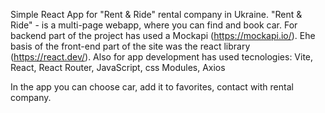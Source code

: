 Simple React App for "Rent & Ride" rental company in Ukraine.
"Rent & Ride" - is a multi-page webapp, where you can find and book car.
 For backend part of the project has used a Mockapi (https://mockapi.io/).
Еhe basis of the front-end part of the site was the react library (https://react.dev/).
 Also for app development has used teсnologies: 
Vite, React, React Router, JavaScript, css Modules, Axios

In the app you can choose car, add it to favorites, contact with rental company.
